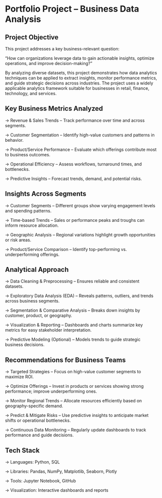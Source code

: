 # Portfolio Project – Business Data Analysis

## Project Objective

This project addresses a key business-relevant question:

“How can organizations leverage data to gain actionable insights, optimize operations, and improve decision-making?”

By analyzing diverse datasets, this project demonstrates how data analytics techniques can be applied to extract insights, monitor performance metrics, and guide strategic decisions across industries. The project uses a widely applicable analytics framework suitable for businesses in retail, finance, technology, and services.

## Key Business Metrics Analyzed

-> Revenue & Sales Trends – Track performance over time and across segments.

-> Customer Segmentation – Identify high-value customers and patterns in behavior.

-> Product/Service Performance – Evaluate which offerings contribute most to business outcomes.

-> Operational Efficiency – Assess workflows, turnaround times, and bottlenecks.

-> Predictive Insights – Forecast trends, demand, and potential risks.

## Insights Across Segments

-> Customer Segments – Different groups show varying engagement levels and spending patterns.

-> Time-based Trends – Sales or performance peaks and troughs can inform resource allocation.

-> Geographic Analysis – Regional variations highlight growth opportunities or risk areas.

-> Product/Service Comparison – Identify top-performing vs. underperforming offerings.

## Analytical Approach

-> Data Cleaning & Preprocessing – Ensures reliable and consistent datasets.

-> Exploratory Data Analysis (EDA) – Reveals patterns, outliers, and trends across business segments.

-> Segmentation & Comparative Analysis – Breaks down insights by customer, product, or geography.

-> Visualization & Reporting – Dashboards and charts summarize key metrics for easy stakeholder interpretation.

-> Predictive Modeling (Optional) – Models trends to guide strategic business decisions.

## Recommendations for Business Teams

-> Targeted Strategies – Focus on high-value customer segments to maximize ROI.

-> Optimize Offerings – Invest in products or services showing strong performance; improve underperforming ones.

-> Monitor Regional Trends – Allocate resources efficiently based on geography-specific demand.

-> Predict & Mitigate Risks – Use predictive insights to anticipate market shifts or operational bottlenecks.

-> Continuous Data Monitoring – Regularly update dashboards to track performance and guide decisions.

## Tech Stack

-> Languages: Python, SQL

-> Libraries: Pandas, NumPy, Matplotlib, Seaborn, Plotly

-> Tools: Jupyter Notebook, GitHub

-> Visualization: Interactive dashboards and reports
